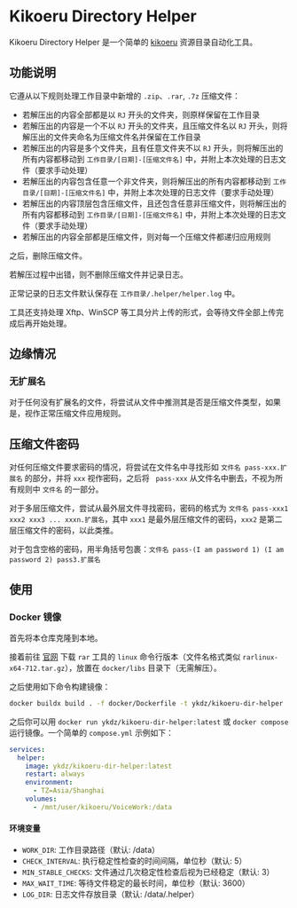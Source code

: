 # Kikoeru Directory Helper

Kikoeru Directory Helper 是一个简单的 [kikoeru](https://github.com/kikoeru-project) 资源目录自动化工具。

## 功能说明

它遵从以下规则处理工作目录中新增的 `.zip`、`.rar`, `.7z` 压缩文件：

- 若解压出的内容全部都是以 `RJ` 开头的文件夹，则原样保留在工作目录
- 若解压出的内容是一个不以 `RJ` 开头的文件夹，且压缩文件名以 `RJ` 开头，则将解压出的文件夹命名为压缩文件名并保留在工作目录
- 若解压出的内容是多个文件夹，且有任意文件夹不以 `RJ` 开头，则将解压出的所有内容都移动到 `工作目录/[日期]-[压缩文件名]` 中，并附上本次处理的日志文件（要求手动处理）
- 若解压出的内容包含任意一个非文件夹，则将解压出的所有内容都移动到 `工作目录/[日期]-[压缩文件名]` 中，并附上本次处理的日志文件（要求手动处理）
- 若解压出的内容顶层包含压缩文件，且还包含任意非压缩文件，则将解压出的所有内容都移动到 `工作目录/[日期]-[压缩文件名]` 中，并附上本次处理的日志文件（要求手动处理）
- 若解压出的内容全部都是压缩文件，则对每一个压缩文件都递归应用规则

之后，删除压缩文件。

若解压过程中出错，则不删除压缩文件并记录日志。

正常记录的日志文件默认保存在 `工作目录/.helper/helper.log` 中。

工具还支持处理 Xftp、WinSCP 等工具分片上传的形式，会等待文件全部上传完成后再开始处理。

## 边缘情况

### 无扩展名

对于任何没有扩展名的文件，将尝试从文件中推测其是否是压缩文件类型，如果是，视作正常压缩文件应用规则。

## 压缩文件密码

对任何压缩文件要求密码的情况，将尝试在文件名中寻找形如 `文件名 pass-xxx.扩展名` 的部分，并将 `xxx` 视作密码，之后将 ` pass-xxx` 从文件名中删去，不视为所有规则中 `文件名` 的一部分。

对于多层压缩文件，尝试从最外层文件寻找密码，密码的格式为 `文件名 pass-xxx1 xxx2 xxx3 ... xxxn.扩展名`，其中 `xxx1` 是最外层压缩文件的密码，`xxx2` 是第二层压缩文件的密码，以此类推。

对于包含空格的密码，用半角括号包裹：`文件名 pass-(I am password 1) (I am password 2) pass3.扩展名`

## 使用

### Docker 镜像

首先将本仓库克隆到本地。

接着前往 [官网](https://www.rarlab.com/download.htm) 下载 `rar` 工具的 `linux` 命令行版本（文件名格式类似 `rarlinux-x64-712.tar.gz`），放置在 `docker/libs` 目录下（无需解压）。

之后使用如下命令构建镜像：

```bash
docker buildx build . -f docker/Dockerfile -t ykdz/kikoeru-dir-helper
```

之后你可以用 `docker run ykdz/kikoeru-dir-helper:latest` 或 `docker compose` 运行镜像。一个简单的 `compose.yml` 示例如下：

```yml
services:
  helper:
    image: ykdz/kikoeru-dir-helper:latest
    restart: always
    environment:
      - TZ=Asia/Shanghai
    volumes:
      - /mnt/user/kikoeru/VoiceWork:/data
```

#### 环境变量

- `WORK_DIR`: 工作目录路径（默认: /data）
- `CHECK_INTERVAL`: 执行稳定性检查的时间间隔，单位秒（默认: 5）
- `MIN_STABLE_CHECKS`: 文件通过几次稳定性检查后视为已经稳定（默认: 3）
- `MAX_WAIT_TIME`: 等待文件稳定的最长时间，单位秒（默认: 3600）
- `LOG_DIR`: 日志文件存放目录（默认: /data/.helper）
